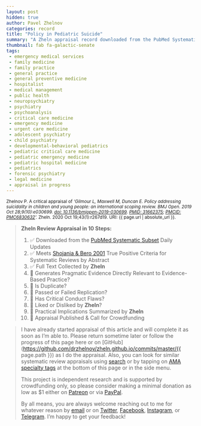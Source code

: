 ```yaml
---
layout: post
hidden: true
author: Pavel Zhelnov
categories: record
title: "Policy in Pediatric Suicide"
summary: "A Zheln appraisal record downloaded from the PubMed Systematic Subset daily updates."
thumbnail: fab fa-galactic-senate
tags:
 - emergency medical services
 - family medicine
 - family practice
 - general practice
 - general preventive medicine
 - hospitalist
 - medical management
 - public health
 - neuropsychiatry
 - psychiatry
 - psychoanalysis
 - critical care medicine
 - emergency medicine
 - urgent care medicine
 - adolescent psychiatry
 - child psychiatry
 - developmental-behavioral pediatrics
 - pediatric critical care medicine
 - pediatric emergency medicine
 - pediatric hospital medicine
 - pediatrics
 - forensic psychiatry
 - legal medicine
 - appraisal in progress
---
```


<small id="citation">Zhelnov P. A critical appraisal of _‘Gilmour L, Maxwell M, Duncan E. Policy addressing suicidality in children and young people: an international scoping review. BMJ Open. 2019 Oct 28;9(10):e030699. [doi: 10.1136/bmjopen-2019-030699](https://doi.org/10.1136/bmjopen-2019-030699). [PMID: 31662375](https://pubmed.gov/31662375); [PMCID: PMC6830632](https://ncbi.nlm.nih.gov/pmc/PMC6830632)’._ Zheln. 2020 Oct 19;43(1):r267d19. URI: {{ page.url | absolute_url }}.</small>

> **Zheln Review Appraisal in 10 Steps:**
>
> 1. ✅ Downloaded from the [PubMed Systematic Subset](https://github.com/p1m-ortho/qs-global-ortho-search-queries/blob/global-sr-query/README.md) Daily Updates
> 2. ✅ Meets [Shojania & Bero 2001](https://www.researchgate.net/publication/11820967_Taking_Advantage_of_the_Explosion_of_Systematic_Reviews_An_Efficient_MEDLINE_Search_Strategy) True Positive Criteria for Systematic Reviews by Abstract
> 3. ✅ Full Text Collected by **Zheln**
> 4. 🔄 Generates Pragmatic Evidence Directly Relevant to Evidence-Based Practice?
> 5. 🔄 Is Duplicate?
> 6. 🔄 Passed or Failed Replication?
> 7. 🔄 Has Critical Conduct Flaws?
> 8. 🔄 Liked or Disliked by **Zheln**?
> 9. 🔄 Practical Implications Summarized by **Zheln**
> 10. 🔄 Appraisal Published & Call for Crowdfunding

> I have already started appraisal of this article and will complete it as soon as I’m able to. Please return sometime later or follow the progress of this page here or on [GitHub](https://github.com/drzhelnov/zheln.github.io/commits/master/{{ page.path }}) as I do the appraisal. Also, you can look for similar systematic review appraisals using [search](/search/) or by tapping on [AMA specialty tags](/browse/) at the bottom of this page or in the side menu.
>
> This project is independent research and is supported by crowdfunding only, so please consider making a minimal donation as low as $1 either on [Patreon](https://patreon.com/zheln) or via [PayPal](https://paypal.me/pjelnov).
>
> By all means, you are always welcome reaching out to me for whatever reason by [email](mailto:pavel@zheln.com) or on [Twitter](https://twitter.com/drzhelnov), [Facebook](https://facebook.com/drzhelnov), [Instagram](https://instagram.com/igzheln), or [Telegram](https://t.me/drzhelnov). I’m happy to get your feedback!
